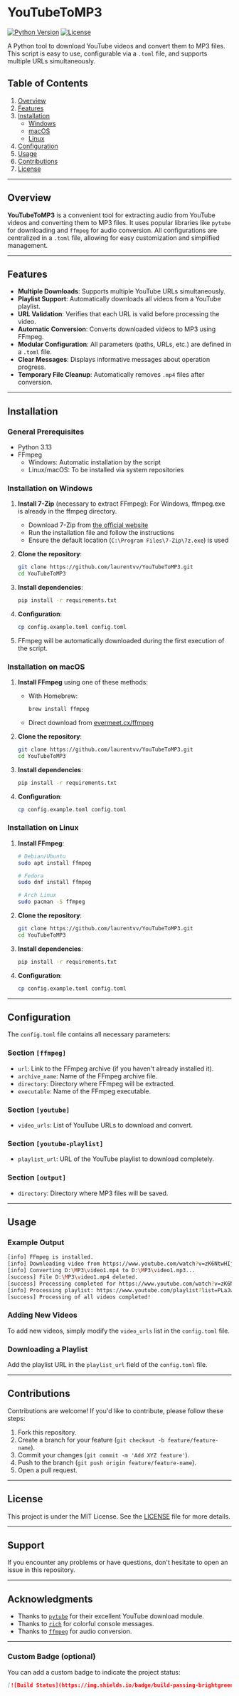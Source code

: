 # YouTubeToMP3

[![Python Version](https://img.shields.io/badge/python-3.13-blue)](https://www.python.org/downloads/)
[![License](https://img.shields.io/badge/license-MIT-green)](LICENSE)

A Python tool to download YouTube videos and convert them to MP3 files. This script is easy to use, configurable via a `.toml` file, and supports multiple URLs simultaneously.

## Table of Contents

1. [Overview](#overview)
2. [Features](#features)
3. [Installation](#installation)
   - [Windows](#installation-on-windows)
   - [macOS](#installation-on-macos)
   - [Linux](#installation-on-linux)
4. [Configuration](#configuration)
5. [Usage](#usage)
6. [Contributions](#contributions)
7. [License](#license)

---

## Overview

**YouTubeToMP3** is a convenient tool for extracting audio from YouTube videos and converting them to MP3 files. It uses popular libraries like `pytube` for downloading and `ffmpeg` for audio conversion. All configurations are centralized in a `.toml` file, allowing for easy customization and simplified management.

---

## Features

- **Multiple Downloads**: Supports multiple YouTube URLs simultaneously.
- **Playlist Support**: Automatically downloads all videos from a YouTube playlist.
- **URL Validation**: Verifies that each URL is valid before processing the video.
- **Automatic Conversion**: Converts downloaded videos to MP3 using FFmpeg.
- **Modular Configuration**: All parameters (paths, URLs, etc.) are defined in a `.toml` file.
- **Clear Messages**: Displays informative messages about operation progress.
- **Temporary File Cleanup**: Automatically removes `.mp4` files after conversion.

---

## Installation

### General Prerequisites

- Python 3.13
- FFmpeg
  - Windows: Automatic installation by the script
  - Linux/macOS: To be installed via system repositories

### Installation on Windows

1. **Install 7-Zip** (necessary to extract FFmpeg):
   For Windows, ffmpeg.exe is already in the ffmpeg directory.
   - Download 7-Zip from [the official website](https://www.7-zip.org/download.html)
   - Run the installation file and follow the instructions
   - Ensure the default location (`C:\Program Files\7-Zip\7z.exe`) is used

2. **Clone the repository**:
   ```bash
   git clone https://github.com/laurentvv/YouTubeToMP3.git
   cd YouTubeToMP3
   ```

3. **Install dependencies**:
   ```bash
   pip install -r requirements.txt
   ```

4. **Configuration**:
   ```bash
   cp config.example.toml config.toml
   ```

5. FFmpeg will be automatically downloaded during the first execution of the script.

### Installation on macOS

1. **Install FFmpeg** using one of these methods:
   - With Homebrew:
     ```bash
     brew install ffmpeg
     ```
   - Direct download from [evermeet.cx/ffmpeg](https://evermeet.cx/ffmpeg/)

2. **Clone the repository**:
   ```bash
   git clone https://github.com/laurentvv/YouTubeToMP3.git
   cd YouTubeToMP3
   ```

3. **Install dependencies**:
   ```bash
   pip install -r requirements.txt
   ```

4. **Configuration**:
   ```bash
   cp config.example.toml config.toml
   ```

### Installation on Linux

1. **Install FFmpeg**:
   ```bash
   # Debian/Ubuntu
   sudo apt install ffmpeg
   
   # Fedora
   sudo dnf install ffmpeg
   
   # Arch Linux
   sudo pacman -S ffmpeg
   ```

2. **Clone the repository**:
   ```bash
   git clone https://github.com/laurentvv/YouTubeToMP3.git
   cd YouTubeToMP3
   ```

3. **Install dependencies**:
   ```bash
   pip install -r requirements.txt
   ```

4. **Configuration**:
   ```bash
   cp config.example.toml config.toml
   ```

---

## Configuration

The `config.toml` file contains all necessary parameters:

### Section `[ffmpeg]`
- `url`: Link to the FFmpeg archive (if you haven't already installed it).
- `archive_name`: Name of the FFmpeg archive file.
- `directory`: Directory where FFmpeg will be extracted.
- `executable`: Name of the FFmpeg executable.

### Section `[youtube]`
- `video_urls`: List of YouTube URLs to download and convert.

### Section `[youtube-playlist]`
- `playlist_url`: URL of the YouTube playlist to download completely.

### Section `[output]`
- `directory`: Directory where MP3 files will be saved.

---

## Usage

### Example Output

```bash
[info] FFmpeg is installed.
[info] Downloading video from https://www.youtube.com/watch?v=zK6NtwHIjjg...
[info] Converting D:\MP3\video1.mp4 to D:\MP3\video1.mp3...
[success] File D:\MP3\video1.mp4 deleted.
[success] Processing completed for https://www.youtube.com/watch?v=zK6NtwHIjjg
[info] Processing playlist: https://www.youtube.com/playlist?list=PLaJwbiPX90jydet2NStKyh8YIc6d8_pgX...
[success] Processing of all videos completed!
```

### Adding New Videos

To add new videos, simply modify the `video_urls` list in the `config.toml` file.

### Downloading a Playlist

Add the playlist URL in the `playlist_url` field of the `config.toml` file.

---

## Contributions

Contributions are welcome! If you'd like to contribute, please follow these steps:

1. Fork this repository.
2. Create a branch for your feature (`git checkout -b feature/feature-name`).
3. Commit your changes (`git commit -m 'Add XYZ feature'`).
4. Push to the branch (`git push origin feature/feature-name`).
5. Open a pull request.

---

## License

This project is under the MIT License. See the [LICENSE](LICENSE) file for more details.

---

## Support

If you encounter any problems or have questions, don't hesitate to open an issue in this repository.

---

## Acknowledgments

- Thanks to [`pytube`](https://github.com/pytube/pytube) for their excellent YouTube download module.
- Thanks to [`rich`](https://github.com/Textualize/rich) for colorful console messages.
- Thanks to [`ffmpeg`](https://ffmpeg.org/) for audio conversion.

---

### Custom Badge (optional)

You can add a custom badge to indicate the project status:

```markdown
[![Build Status](https://img.shields.io/badge/build-passing-brightgreen)](https://github.com/laurentvv/YouTubeToMP3/actions)
```